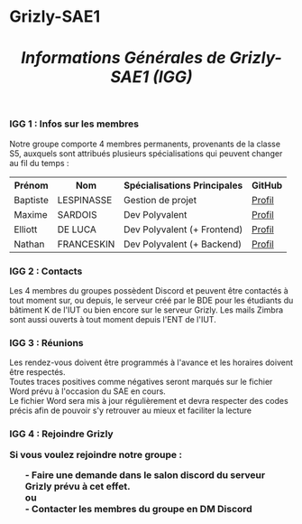 # Grizly-SAE1

<!DOCTYPE html>

<html>
  <header>
    <meta charset="utf-8">
    <h1><em>Informations Générales de Grizly-SAE1 (IGG)</em></h1>
    <link rel="stylesheet" href="style.css">
  </header>
  <body>
      <h3>IGG 1 : Infos sur les membres</h3>
        Notre groupe comporte 4 membres permanents, provenants de la classe S5, auxquels sont attribués plusieurs spécialisations qui peuvent changer au fil du temps :
        <br>
      <table>
        <tr>
          <th>Prénom</th>
          <th>Nom</th>
          <th>Spécialisations Principales</th>
					<th>GitHub</th>
        </tr>
        <tr>
          <td>Baptiste</td>
          <td>LESPINASSE</td>
          <td>Gestion de projet</td>
					<td><a href="https://github.com/baptistelsp"> Profil </a></td>
        </tr>
        <tr>
          <td>Maxime</td>
          <td>SARDOIS</td>
          <td>Dev Polyvalent</td>
					<td><a href=""> Profil </a></td>
        </tr>
				<tr>
					<td>Elliott</td>
					<td>DE LUCA</td>
					<td>Dev Polyvalent (+ Frontend)</td>
					<td><a href="https://github.com/Pilgrimeru"> Profil </a></td>
				</tr>
				<tr>
					<td>Nathan</td>
					<td>FRANCESKIN</td>
					<td>Dev Polyvalent (+ Backend)</td>
					<td><a href="https://github.com/TechnowlZ"> Profil </a></td>
				</tr>
		</table>
		<h3>IGG 2 : Contacts</h3>
		<p>Les 4 membres du groupes possèdent Discord et peuvent être contactés à tout moment sur, ou depuis, le serveur créé par le BDE pour les étudiants du bâtiment K de l'IUT ou bien encore sur le serveur Grizly. Les mails Zimbra sont aussi ouverts à tout moment depuis l'ENT de l'IUT.</p>
    <h3>IGG 3 : Réunions</h3>
  <p>Les rendez-vous doivent être programmés à l'avance et les horaires doivent être respectés. <br> Toutes traces positives comme négatives seront marqués sur le fichier Word prévu à l'occasion du SAE en cours. <br> Le fichier Word sera mis à jour régulièrement et devra respecter des codes précis afin de pouvoir s'y retrouver au mieux et faciliter la lecture 
		<h3>IGG 4 : Rejoindre Grizly</3>
		<p>Si vous voulez rejoindre notre groupe : <ul>- Faire une demande dans le salon discord du serveur Grizly prévu à cet effet. <br> ou <br>- Contacter les membres du groupe en DM Discord </ul>
	</p>
	</body>
</html>
